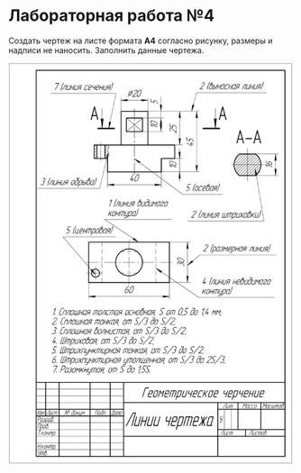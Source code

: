 # Лабораторная работа №4

Создать чертеж на листе формата **А4** согласно рисунку, размеры и надписи не наносить. Заполнить данные чертежа.

![img.png](img.png)
